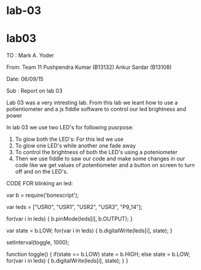 # lab-03
# lab03
TO : Mark A. Yoder 

From: Team 11
      Pushpendra Kumar (B13132)
      Ankur Sardar (B13108)
      
Date: 06/09/15

Sub : Report on lab 03


Lab 03 was a very intresting lab. From this lab we leant how to use a potientiometer and a js fiddle software 
to control our led brightness and power


In lab 03 we use two LED's for following pusrpose:
1. To glow both the LED's: For this led we use 
2. To glow one LED's while another one fade away
3. To control the brightness of both the LED's using a poteniometer
4. Then we use fiddle to saw our code and make some changes in our code like we get values of potentiometer and a 
   button on screen to turn off and on the LED's.


CODE FOR blinking an led:

var b = require('bonescript');

var leds = ["USR0", "USR1", "USR2", "USR3", "P9_14"];

for(var i in leds) {
    b.pinMode(leds[i], b.OUTPUT);
}

var state = b.LOW;
for(var i in leds) {
    b.digitalWrite(leds[i], state);
}

setInterval(toggle, 1000);

function toggle() {
    if(state == b.LOW) state = b.HIGH;
    else state = b.LOW;
    for(var i in leds) {
        b.digitalWrite(leds[i], state);
    }
}








